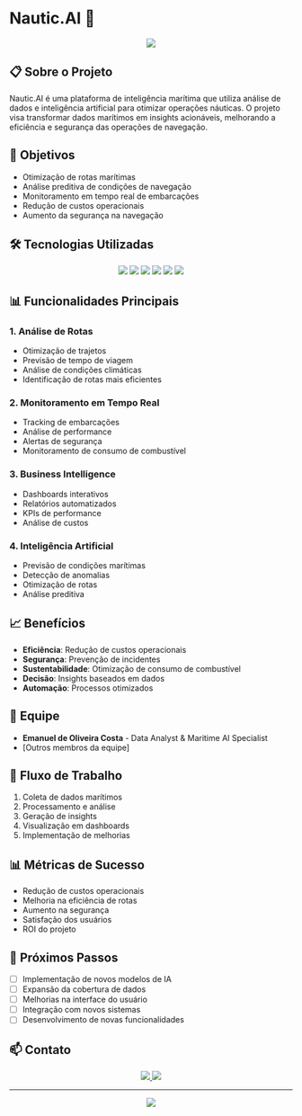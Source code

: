 # Nautic.AI 🚢

<div align="center">
  <img src="https://capsule-render.vercel.app/api?type=waving&color=2E8B57&height=200&section=header&text=Nautic.AI&fontSize=80&fontAlignY=35&animation=twinkling&desc=Maritime%20Intelligence%20Platform&descAlignY=55&descAlign=50"/>
</div>

## 📋 Sobre o Projeto

Nautic.AI é uma plataforma de inteligência marítima que utiliza análise de dados e inteligência artificial para otimizar operações náuticas. O projeto visa transformar dados marítimos em insights acionáveis, melhorando a eficiência e segurança das operações de navegação.

## 🎯 Objetivos

- Otimização de rotas marítimas
- Análise preditiva de condições de navegação
- Monitoramento em tempo real de embarcações
- Redução de custos operacionais
- Aumento da segurança na navegação

## 🛠️ Tecnologias Utilizadas

<div align="center">
  <img src="https://img.shields.io/badge/Python-3776AB?style=for-the-badge&logo=python&logoColor=white"/>
  <img src="https://img.shields.io/badge/Pandas-150458?style=for-the-badge&logo=pandas&logoColor=white"/>
  <img src="https://img.shields.io/badge/NumPy-013243?style=for-the-badge&logo=numpy&logoColor=white"/>
  <img src="https://img.shields.io/badge/MySQL-4479A1?style=for-the-badge&logo=mysql&logoColor=white"/>
  <img src="https://img.shields.io/badge/Power_BI-F2C811?style=for-the-badge&logo=powerbi&logoColor=black"/>
  <img src="https://img.shields.io/badge/AI-000000?style=for-the-badge&logo=ai&logoColor=white"/>
</div>

## 📊 Funcionalidades Principais

### 1. Análise de Rotas
- Otimização de trajetos
- Previsão de tempo de viagem
- Análise de condições climáticas
- Identificação de rotas mais eficientes

### 2. Monitoramento em Tempo Real
- Tracking de embarcações
- Análise de performance
- Alertas de segurança
- Monitoramento de consumo de combustível

### 3. Business Intelligence
- Dashboards interativos
- Relatórios automatizados
- KPIs de performance
- Análise de custos

### 4. Inteligência Artificial
- Previsão de condições marítimas
- Detecção de anomalias
- Otimização de rotas
- Análise preditiva

## 📈 Benefícios

- **Eficiência**: Redução de custos operacionais
- **Segurança**: Prevenção de incidentes
- **Sustentabilidade**: Otimização de consumo de combustível
- **Decisão**: Insights baseados em dados
- **Automação**: Processos otimizados

## 👥 Equipe

- **Emanuel de Oliveira Costa** - Data Analyst & Maritime AI Specialist
- [Outros membros da equipe]

## 🔄 Fluxo de Trabalho

1. Coleta de dados marítimos
2. Processamento e análise
3. Geração de insights
4. Visualização em dashboards
5. Implementação de melhorias

## 📊 Métricas de Sucesso

- Redução de custos operacionais
- Melhoria na eficiência de rotas
- Aumento na segurança
- Satisfação dos usuários
- ROI do projeto

## 🚀 Próximos Passos

- [ ] Implementação de novos modelos de IA
- [ ] Expansão da cobertura de dados
- [ ] Melhorias na interface do usuário
- [ ] Integração com novos sistemas
- [ ] Desenvolvimento de novas funcionalidades

## 📫 Contato

<div align="center">
  <a href="https://www.linkedin.com/in/emanuel-de-oliveira-costa-45b637185/" target="_blank">
    <img src="https://img.shields.io/badge/LinkedIn-0077B5?style=for-the-badge&logo=linkedin&logoColor=white"/>
  </a>
  <a href="https://wa.me/qr/EFD7NBCXG5USN1" target="_blank">
    <img src="https://img.shields.io/badge/WhatsApp-25D366?style=for-the-badge&logo=whatsapp&logoColor=white"/>
  </a>
</div>

---
<div align="center">
  <img src="https://capsule-render.vercel.app/api?type=waving&color=2E8B57&height=100&section=footer"/>
</div> 
